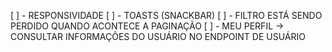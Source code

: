 [ ] - RESPONSIVIDADE
[ ] - TOASTS (SNACKBAR)
[ ] - FILTRO ESTÁ SENDO PERDIDO QUANDO ACONTECE A PAGINAÇÃO
[ ] - MEU PERFIL -> CONSULTAR INFORMAÇÕES DO USUÁRIO NO ENDPOINT DE USUÁRIO

